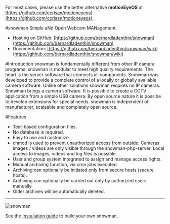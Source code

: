 For most cases, please use the better alternative **motionEyeOS** at [https://github.com/ccrisan/motioneyeos](https://github.com/ccrisan/motioneyeos).

#snowman
Simple aNd Open Webcam MANagement.
  * Hosting on GitHub: [https://github.com/bernardladenthin/snowman](https://github.com/bernardladenthin/snowman)
  * Documentation: [https://github.com/bernardladenthin/snowman/wiki](https://github.com/bernardladenthin/snowman/wiki)

#Introduction
snowman is fundamentally different from other IP camera programs.
snowman is modular to meet high quality requirements.
The heart is the server software that connects all components.
Snowman was developed to provide a complete control of a locally or globally available camera software.
Unlike other solutions snowman requires no IP cameras.
Snowman brings a camera software.
It is possible to create a CCTV application from a simple USB camera.
By open source nature it is possibe to develop extensions for special needs.
snowman is independent of manufacturer, scaleable and completely open source.

#Features
  * Text-based configuration files.
  * No database is required.
  * Easy to use and customize.
  * chmod is used to prevent unauthorized access from outside. Cameras images / videos are only visible through the snowman-php-server. Local access to images, videos and log files is possible.
  * User and group system integrated to assign and manage access rights.
  * Manual archiving function, via cron jobs executed.
  * Archiving can optionally be initiated only from secure hosts (secure hosts).
  * Archiving can optionally be carried out only by authorized users manually.
  * Older archives will be automatically deleted.

***

![snowman](https://raw.githubusercontent.com/wiki/bernardladenthin/snowman/images/snowman-67x100.png)

See the [Installation guide](https://github.com/bernardladenthin/snowman/wiki/Installation-guide) to build your own snowman.

